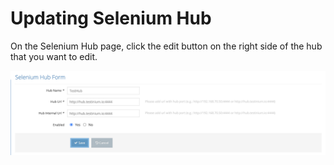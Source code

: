 # Updating Selenium Hub

&#x20;

On the Selenium Hub page, click the edit button on the right side of the hub that you want to edit.&#x20;

![](../../../.gitbook/assets/SeleniumHubForm-Update.png)
